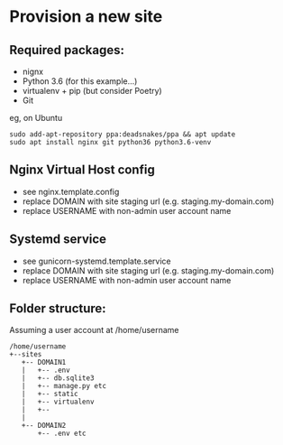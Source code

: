 Provision a new site
====================

## Required packages:

* nignx
* Python 3.6 (for this example...)
* virtualenv + pip (but consider Poetry)
* Git

eg, on Ubuntu

    sudo add-apt-repository ppa:deadsnakes/ppa && apt update
    sudo apt install nginx git python36 python3.6-venv

## Nginx Virtual Host config

* see nginx.template.config
* replace DOMAIN with site staging url (e.g. staging.my-domain.com)
* replace USERNAME with non-admin user account name

## Systemd service

* see gunicorn-systemd.template.service
* replace DOMAIN with site staging url (e.g. staging.my-domain.com)
* replace USERNAME with non-admin user account name

## Folder structure:

Assuming a user account at /home/username
```
/home/username
+--sites
   +-- DOMAIN1
   |   +-- .env
   |   +-- db.sqlite3
   |   +-- manage.py etc
   |   +-- static
   |   +-- virtualenv
   |   +-- 
   |
   +-- DOMAIN2
       +-- .env etc
```



